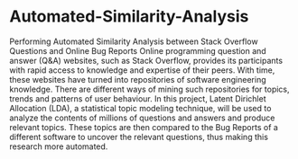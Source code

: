 # Automated-Similarity-Analysis
Performing Automated Similarity Analysis between Stack Overflow Questions and Online Bug Reports
Online programming question and answer (Q&A)
websites, such as Stack Overflow, provides its participants with
rapid access to knowledge and expertise of their peers. With time,
these websites have turned into repositories of software
engineering knowledge. There are different ways of mining
such repositories for topics, trends and patterns of user
behaviour. In this project, Latent Dirichlet Allocation
(LDA), a statistical topic modeling technique, will be used to
analyze the contents of millions of questions and answers and
produce relevant topics. These topics are then compared to
the Bug Reports of a different software to uncover the relevant
questions, thus making this research more automated.

